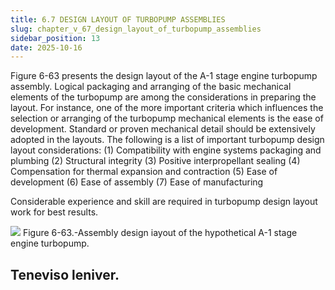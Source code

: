 ```yaml
---
title: 6.7 DESIGN LAYOUT OF TURBOPUMP ASSEMBLIES
slug: chapter_v_67_design_layout_of_turbopump_assemblies
sidebar_position: 13
date: 2025-10-16
---
```


Figure 6-63 presents the design layout of the A-1 stage engine turbopump assembly. Logical packaging and arranging of the basic mechanical elements of the turbopump are among the
considerations in preparing the layout. For instance, one of the more important criteria which influences the selection or arranging of the turbopump mechanical elements is the ease of development. Standard or proven mechanical detail should be extensively adopted in the layouts. The following is a list of important turbopump design layout considerations:
(1) Compatibility with engine systems packaging and plumbing
(2) Structural integrity
(3) Positive interpropellant sealing
(4) Compensation for thermal expansion and contraction
(5) Ease of development
(6) Ease of assembly
(7) Ease of manufacturing

Considerable experience and skill are required in turbopump design layout work for best results.

![](/img/DLPRE/image_203.jpg)
Figure 6-63.-Assembly design iayout of the hypothetical A-1 stage engine turbopump.

## Teneviso leniver.